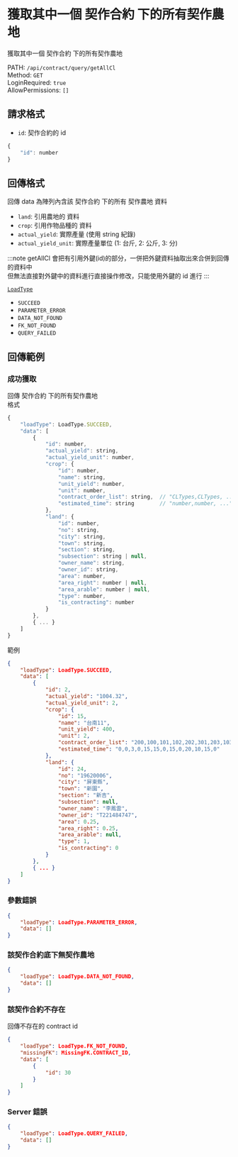 # 獲取其中一個 契作合約 下的所有契作農地

獲取其中一個 契作合約 下的所有契作農地

PATH: `/api/contract/query/getAllCl`  
Method: `GET`  
LoginRequired: `true`  
AllowPermissions: `[]`  


## 請求格式
* `id`: 契作合約的 id

```js
{
    "id": number
}
```


## 回傳格式

回傳 data 為陣列內含該 契作合約 下的所有 契作農地 資料  

* `land`: 引用農地的 資料
* `crop`: 引用作物品種的 資料
* `actual_yield`: 實際產量 (使用 string 紀錄)
* `actual_yield_unit`: 實際產量單位 (1: 台斤, 2: 公斤, 3: 分)

:::note
getAllCl 會把有引用外鍵(id)的部分，一併把外鍵資料抽取出來合併到回傳的資料中  
但無法直接對外鍵中的資料進行直接操作修改，只能使用外鍵的 id 進行
:::

[`LoadType`](../../../types.md#loadtype)  
* `SUCCEED`
* `PARAMETER_ERROR`
* `DATA_NOT_FOUND`
* `FK_NOT_FOUND`
* `QUERY_FAILED`



## 回傳範例
### 成功獲取
回傳 契作合約 下的所有契作農地  
格式  
```js
{
    "loadType": LoadType.SUCCEED,
    "data": [
        {
            "id": number,
            "actual_yield": string,
            "actual_yield_unit": number,
            "crop": {
                "id": number,
                "name": string,
                "unit_yield": number,
                "unit": number,
                "contract_order_list": string,  // "CLTypes,CLTypes, ..."
                "estimated_time": string        // "number,number, ..."
            },
            "land": {
                "id": number,
                "no": string,
                "city": string,
                "town": string,
                "section": string,
                "subsection": string | null,
                "owner_name": string,
                "owner_id": string,
                "area": number,
                "area_right": number | null,
                "area_arable": number | null,
                "type": number,
                "is_contracting": number
            }
        },
        { ... }
    ]
}
```
範例  
```json
{
    "loadType": LoadType.SUCCEED,
    "data": [
        {
            "id": 2,
            "actual_yield": "1004.32",
            "actual_yield_unit": 2,
            "crop": {
                "id": 15,
                "name": "台南11",
                "unit_yield": 400,
                "unit": 2,
                "contract_order_list": "200,100,101,102,202,301,203,103,302,201,303,304,104",
                "estimated_time": "0,0,3,0,15,15,0,15,0,20,10,15,0"
            },
            "land": {
                "id": 24,
                "no": "19620006",
                "city": "屏東縣",
                "town": "新園",
                "section": "新吉",
                "subsection": null,
                "owner_name": "李鳳雲",
                "owner_id": "T221484747",
                "area": 0.25,
                "area_right": 0.25,
                "area_arable": null,
                "type": 1,
                "is_contracting": 0
            }
        },
        { ... }
    ]
}
```

### 參數錯誤
```json
{
    "loadType": LoadType.PARAMETER_ERROR,
    "data": []
}
```

### 該契作合約底下無契作農地
```json
{
    "loadType": LoadType.DATA_NOT_FOUND,
    "data": []
}
```

### 該契作合約不存在
回傳不存在的 contract id  
```json
{
    "loadType": LoadType.FK_NOT_FOUND,
    "missingFK": MissingFK.CONTRACT_ID,
    "data": [
        { 
            "id": 30 
        }
    ]
}
```

### Server 錯誤  
```json
{
    "loadType": LoadType.QUERY_FAILED,
    "data": []
}
```
